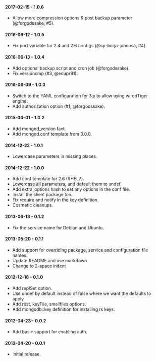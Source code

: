 #### 2017-02-15 - 1.0.6
* Allow more compression options & post backup parameter (@forgodssake, #5).

#### 2016-09-12 - 1.0.5
* Fix port variable for 2.4 and 2.6 configs (@sp-borja-juncosa, #4).

#### 2016-06-13 - 1.0.4
* Add optional backup script and cron job (@forgodssake).
* Fix versioncmp (#3, @edupr91).

#### 2016-06-09 - 1.0.3
* Switch to the YAML configuration for 3.x to allow using wiredTiger engine.
* Add authorization option (#1, @forgodssake).

#### 2015-04-01 - 1.0.2
* Add mongod_version fact.
* Add mongod.conf template from 3.0.0.

#### 2014-12-22 - 1.0.1
* Lowercase parameters in missing places.

#### 2014-12-22 - 1.0.0
* Add conf template for 2.6 (RHEL7).
* Lowercase all parameters, and default them to undef.
* Add extra_options hash to set any options in the conf file.
* Install the client package too.
* Fix require and notify in the key definition.
* Cosmetic cleanups.

#### 2013-06-13 - 0.1.2
* Fix the service name for Debian and Ubuntu.

#### 2013-05-20 - 0.1.1
* Add support for overriding package, service and configuration file names.
* Update README and use markdown
* Change to 2-space indent

#### 2012-12-18 - 0.1.0
* Add replSet option.
* Use undef by default instead of false where we want the defaults to apply
* Add rest, keyFile, smallfiles options.
* Add mongodb::key definition for installing rs keys.

#### 2012-04-23 - 0.0.2
* Add basic support for enabling auth.

#### 2012-04-20 - 0.0.1
* Initial release.

